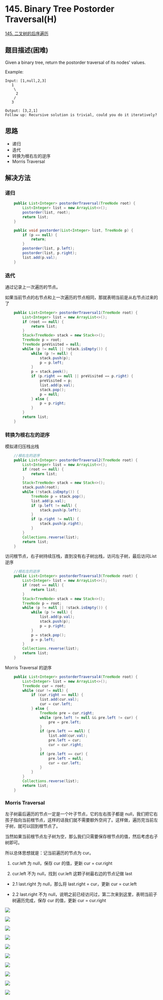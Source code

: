 # 145. Binary Tree Postorder Traversal(H)


[145. 二叉树的后序遍历](https://leetcode-cn.com/problems/binary-tree-postorder-traversal/)


## 题目描述(困难)

Given a binary tree, return the postorder traversal of its nodes' values.

Example:
```
Input: [1,null,2,3]
   1
    \
     2
    /
   3

Output: [3,2,1]
Follow up: Recursive solution is trivial, could you do it iteratively?

```

## 思路

- 递归
- 迭代
- 转换为根右左的逆序
- Morris Traversal


## 解决方法



### 递归

```java
    public List<Integer> postorderTraversal(TreeNode root) {
        List<Integer> list = new ArrayList<>();
        postorder(list, root);
        return list;
    }

    public void postorder(List<Integer> list, TreeNode p) {
        if (p == null) {
            return;
        }
        postorder(list, p.left);
        postorder(list, p.right);
        list.add(p.val);
    }

```

### 迭代

通过记录上一次遍历的节点。

如果当前节点的右节点和上一次遍历的节点相同，那就表明当前是从右节点过来的了

```java
    public List<Integer> postorderTraversal1(TreeNode root) {
        List<Integer> list = new ArrayList<>();
        if (root == null) {
            return list;
        }
        Stack<TreeNode> stack = new Stack<>();
        TreeNode p = root;
        TreeNode preVisited = null;
        while (p != null || !stack.isEmpty()) {
            while (p != null) {
                stack.push(p);
                p = p.left;
            }
            p = stack.peek();
            if (p.right == null || preVisited == p.right) {
                preVisited = p;
                list.add(p.val);
                stack.pop();
                p = null;
            } else {
                p = p.right;
            }
        }
        return list;
    }
```


### 转换为根右左的逆序


模拟递归压栈出栈
```java
    //根右左的逆序
    public List<Integer> postorderTraversal2(TreeNode root) {
        List<Integer> list = new ArrayList<>();
        if (root == null) {
            return list;
        }
        Stack<TreeNode> stack = new Stack<>();
        stack.push(root);
        while (!stack.isEmpty()) {
            TreeNode p = stack.pop();
            list.add(p.val);
            if (p.left != null) {
                stack.push(p.left);
            }
            if (p.right != null) {
                stack.push(p.right);
            }
        }
        Collections.reverse(list);
        return list;
    }

```

访问根节点，右子树持续压栈，直到没有右子树出栈，访问左子树，最后访问List逆序

```java
    //根右左的逆序
    public List<Integer> postorderTraversal3(TreeNode root) {
        List<Integer> list = new ArrayList<>();
        if (root == null) {
            return list;
        }
        Stack<TreeNode> stack = new Stack<>();
        TreeNode p = root;
        while (p != null || !stack.isEmpty()) {
            while (p != null) {
                list.add(p.val);
                stack.push(p);
                p = p.right;
            }
            p = stack.pop();
            p = p.left;
        }
        Collections.reverse(list);
        return list;
    }
```

Morris Traversal 的逆序

```java
    public List<Integer> postorderTraversal4(TreeNode root) {
        List<Integer> list = new ArrayList<>();
        TreeNode cur = root;
        while (cur != null) {
            if (cur.right == null) {
                list.add(cur.val);
                cur = cur.left;
            } else {
                TreeNode pre = cur.right;
                while (pre.left != null && pre.left != cur) {
                    pre = pre.left;
                }
                if (pre.left == null) {
                    list.add(cur.val);
                    pre.left = cur;
                    cur = cur.right;
                }
                if (pre.left == cur) {
                    pre.left = null;
                    cur = cur.left;
                }
            }
        }
        Collections.reverse(list);
        return list;
    }
```


### Morris Traversal

左子树最后遍历的节点一定是一个叶子节点，它的左右孩子都是 null，我们把它右孩子指向当前根节点，这样的话我们就不需要额外空间了。这样做，遍历完当前左子树，就可以回到根节点了。

当然如果当前根节点左子树为空，那么我们只需要保存根节点的值，然后考虑右子树即可。

所以总体思想就是：记当前遍历的节点为 cur。

1. cur.left 为 null，保存 cur 的值，更新 cur = cur.right

2. cur.left 不为 null，找到 cur.left 这颗子树最右边的节点记做 last

- 2.1 last.right 为 null，那么将 last.right = cur，更新 cur = cur.left

- 2.2 last.right 不为 null，说明之前已经访问过，第二次来到这里，表明当前子树遍历完成，保存 cur 的值，更新 cur = cur.right

![](/assets/101-200/145-s-4-1.png)

![](/assets/101-200/145-s-4-2.png)

![](/assets/101-200/145-s-4-3.png)

![](/assets/101-200/145-s-4-4.png)

![](/assets/101-200/145-s-4-5.png)

![](/assets/101-200/145-s-4-6.png)

![](/assets/101-200/145-s-4-7.png)

![](/assets/101-200/145-s-4-8.png)

![](/assets/101-200/145-s-4-9.png)

![](/assets/101-200/145-s-4-10.png)











```java
```





